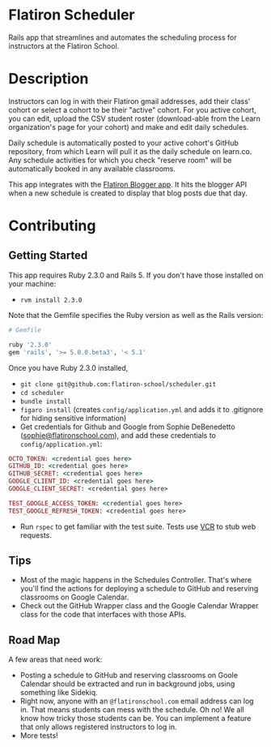 # Flatiron Scheduler

Rails app that streamlines and automates the scheduling process for instructors at the Flatiron School.

# Description

Instructors can log in with their Flatiron gmail addresses, add their class' cohort or select a cohort to be their "active" cohort. For you active cohort, you can edit, upload the CSV student roster (download-able from the Learn organization's page for your cohort) and make and edit daily schedules. 

Daily schedule is automatically posted to your active cohort's GitHub repository, from which Learn will pull it as the daily schedule on learn.co. Any schedule activities for which you check "reserve room" will be automatically booked in any available classrooms. 

This app integrates with the [Flatiron Blogger app](https://github.com/flatiron-labs/flatiron-blog-app). It hits the blogger API when a new schedule is created to display that blog posts due that day. 

# Contributing

## Getting Started

This app requires Ruby 2.3.0 and Rails 5. If you don't have those installed on your machine:

* `rvm install 2.3.0`

Note that the Gemfile specifies the Ruby version as well as the Rails version:

```ruby
# Gemfile

ruby '2.3.0'
gem 'rails', '>= 5.0.0.beta3', '< 5.1'
```

Once you have Ruby 2.3.0 installed,

* `git clone git@github.com:flatiron-school/scheduler.git`
* `cd scheduler`
* `bundle install`
* `figaro install` (creates `config/application.yml` and adds it to .gitignore for hiding sensitive information)
* Get credentials for Github and Google from Sophie DeBenedetto (sophie@flatironschool.com), and add these credentials to `config/application.yml`:

```ruby
OCTO_TOKEN: <credential goes here>
GITHUB_ID: <credential goes here>
GITHUB_SECRET: <credential goes here>
GOOGLE_CLIENT_ID: <credential goes here>
GOOGLE_CLIENT_SECRET: <credential goes here>

TEST_GOOGLE_ACCESS_TOKEN: <credential goes here>
TEST_GOOGLE_REFRESH_TOKEN: <credential goes here>
```
* Run `rspec` to get familiar with the test suite. Tests use [VCR](https://github.com/vcr/vcr) to stub web requests. 

## Tips

* Most of the magic happens in the Schedules Controller. That's where you'll find the actions for deploying a schedule to GitHub and reserving classrooms on Google Calendar. 
* Check out the GitHub Wrapper class and the Google Calendar Wrapper class for the code that interfaces with those APIs. 

## Road Map

A few areas that need work:

* Posting a schedule to GitHub and reserving classrooms on Goole Calendar should be extracted and run in background jobs, using something like Sidekiq.
* Right now, anyone with an `@flatironschool.com` email address can log in. That means students can mess with the schedule. Oh no! We all know how tricky those students can be. You can implement a feature that only allows registered instructors to log in. 
* More tests!  

